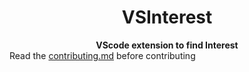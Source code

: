 <div align = Center>
    <h1> VSInterest</h1>
   <strong> VScode extension to find Interest </strong>
</div>

<div>
    Read the <a href="https://github.com/Mehak-Mehta/VSInterest/blob/main/CONTRIBUTING.md">contributing.md</a> before contributing
</div>
